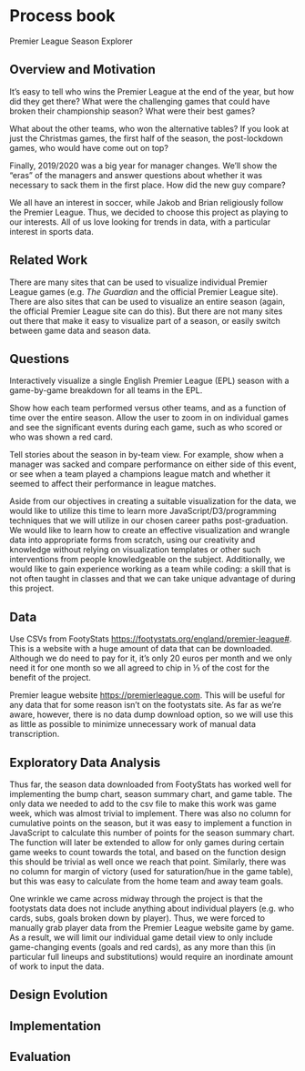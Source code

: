 # Process book

Premier League Season Explorer


## Overview and Motivation

It’s easy to tell who wins the Premier League at the end of the year, but how did they get there? What were the challenging games that could have broken their championship season? What were their best games? 

What about the other teams, who won the alternative tables? If you look at just the Christmas games, the first half of the season, the post-lockdown games, who would have come out on top?

Finally, 2019/2020 was a big year for manager changes. We’ll show the “eras” of the managers and answer questions about whether it was necessary to sack them in the first place. How did the new guy compare?

We all have an interest in soccer, while Jakob and Brian religiously follow the Premier League. Thus, we decided to choose this project as playing to our interests. All of us love looking for trends in data, with a particular interest in sports data.


## Related Work

There are many sites that can be used to visualize individual Premier League games (e.g. *The Guardian* and the official Premier League site). There are also sites that can be used to visualize an entire season (again, the official Premier League site can do this). But there are not many sites out there that make it easy to visualize part of a season, or easily switch between game data and season data.


## Questions

Interactively visualize a single English Premier League (EPL) season with a game-by-game breakdown for all teams in the EPL.

Show how each team performed versus other teams, and as a function of time over the entire season. Allow the user to zoom in on individual games and see the significant events during each game, such as who scored or who was shown a red card.

Tell stories about the season in by-team view. For example, show when a manager was sacked and compare performance on either side of this event, or see when a team played a champions league match and whether it seemed to affect their performance in league matches.

Aside from our objectives in creating a suitable visualization for the data, we would like to utilize this time to learn more JavaScript/D3/programming techniques that we will utilize in our chosen career paths post-graduation. We would like to learn how to create an effective visualization and wrangle data into appropriate forms from scratch, using our creativity and knowledge without relying on visualization templates or other such interventions from people knowledgeable on the subject. Additionally, we would like to gain experience working as a team while coding: a skill that is not often taught in classes and that we can take unique advantage of during this project.


## Data

Use CSVs from FootyStats https://footystats.org/england/premier-league#. This is a website with a huge amount of data that can be downloaded. Although we do need to pay for it, it’s only 20 euros per month and we only need it for one month so we all agreed to chip in ⅓ of the cost for the benefit of the project.

Premier league website https://premierleague.com. This will be useful for any data that for some reason isn’t on the footystats site. As far as we’re aware, however, there is no data dump download option, so we will use this as little as possible to minimize unnecessary work of manual data transcription.


## Exploratory Data Analysis

Thus far, the season data downloaded from FootyStats has worked well for implementing the bump chart, season summary chart, and game table. The only data we needed to add to the csv file to make this work was game week, which was almost trivial to implement. There was also no column for cumulative points on the season, but it was easy to implement a function in JavaScript to calculate this number of points for the season summary chart. The function will later be extended to allow for only games during certain game weeks to count towards the total, and based on the function design this should be trivial as well once we reach that point. Similarly, there was no column for margin of victory (used for saturation/hue in the game table), but this was easy to calculate from the home team and away team goals.

One wrinkle we came across midway through the project is that the footystats data does not include anything about individual players (e.g. who cards, subs, goals broken down by player). Thus, we were forced to manually grab player data from the Premier League website game by game. As a result, we will limit our individual game detail view to only include game-changing events (goals and red cards), as any more than this (in particular full lineups and substitutions) would require an inordinate amount of work to input the data.

## Design Evolution

## Implementation

## Evaluation
